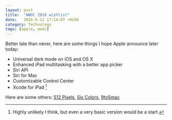 ```yaml
---
layout: post
title:  "WWDC 2016 wishlist"
date:   2016-6-13 17:14:07 +0100
category: Technology
tags: [apple, wwdc]
---
```


Better late than never, here are some things I hope Apple announce later today:

- Universal dark mode on iOS and OS X
- Enhanced iPad multitasking with a better app picker
- Siri API
- Siri for Mac
- Customizable Control Center
- Xcode for iPad [^1]

Here are some others: [512 Pixels][512wwdc], [Six Colors][6cwwdc], [9to5mac][925wwdc]

[^1]: Highly unlikely I think, but even a very basic version would be a start.

[512wwdc]:http://512pixels.net/2016/06/hopes-and-dreams-for-wwdc/
[6cwwdc]:https://sixcolors.com/post/2016/06/wwdc-wish-list-ios/
[925wwdc]:http://9to5mac.com/2016/06/06/wwdc-2016-wish-list-ios-macos-watchos-tvos/